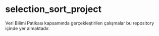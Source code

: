 # selection_sort_project
Veri Bilimi Patikası kapsamında gerçekleştirilen çalışmalar bu repository içinde yer almaktadır.
